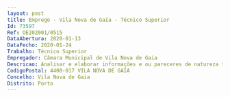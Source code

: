 ```yaml
--- 
layout: post
title: Emprego - Vila Nova de Gaia - Técnico Superior
Id: 73597
Ref: OE202001/0515
DataAbertura: 2020-01-13
DataFecho: 2020-01-24
Trabalho: Técnico Superior
Empregador: Câmara Municipal de Vila Nova de Gaia
Descricao: Analisar e elaborar informações e ou pareceres de natureza técnica, de forma a preparar a tomada de decisão, no que respeita às seguintes áreas Conceção de novos sistemas de aquecimento, ventilação e ar condicionado Manutenção dos sistemas de aquecimento, ventilação e ar condicionado existentes Certificação energética de edifícios Energias renováveis.Conceber e elaborar projetos de aquecimento, ventilação e ar condicionado em edifícios, dentro das normas e regulamentos aplicáveis, aplicando para o efeito os conhecimentos sobre os temas relacionados com a saúde e conforto térmico, o comportamento térmico de edifícios, a noção de cargas térmicas, a psicrometria do ar húmido, os princípios de ventilação, a qualidade do ar e os componentes dos sistemas de climatização e refrigeração Conceber, calcular, dimensionar e selecionar equipamentos para uma instalação solar térmica de aplicação prática para produção e acumulação de Água Quente Sanitária Aplicar conhecimentos de base, concretos e objetivos, no domínio dos sistemas elétricos e eletromecânicos, que lhe permita obter uma visão global da utilização da energia elétrica na indústria e nos edifícios, visando fundamentalmente a perceção dos conceitos relacionados com a conceção e dimensionamento de uma instalação elétrica de baixa tensão, com especial destaque para as de alimentação dos equipamentos relacionados com o projeto de AVAC Implementar sistemas e tecnologias eficientes que cumpram os requisitos regulamentares dos sistemas energéticos em edifícios Realizar auditorias energéticas e analisar os seus resultados Estimar custos na conceção de sistemas de AVAC em edifícios Elaborar estudos económicos que possibilitem a comparação de soluções, considerando custos de investimento e custos de exploração e manutenção Analisar e operar sistemas de climatização em edifícios Implementar e gerir um sistema de gestão de energia Propor soluções na área da utilização racional de energia em edifícios Desenvolver programas de manutenção preventiva Elaborar estudos, projetos e desenvolvimento de atividades conducentes à definição e concretização das políticas do município na área da construção e reabilitação de edifícios municipais Preparar e acompanhar procedimentos de contratação pública Acompanhar, coordenar e compatibilizar projetos elaborados por entidades externas ao Município na área da conceção e reabilitação de edifícios.Na área da certificação energéticaAnalisar e elaborar informações e ou pareceres de natureza técnica, de forma a preparar a tomada de decisão, no que respeita à certificação energética de edifícios Identificar e avaliar as oportunidades e recomendações de melhoria de desempenho energético dos edifícios Avaliar o desempenho energético dos edifícios a certificar no âmbito do SCE, registando as oportunidades e recomendações de melhoria de desempenho energético no pré certificado ou certificado emitido e na demais documentação complementar Emitir pré certificados e certificados SCE Colaborar nos processos de verificação de qualidade do SCE Verificar e submeter ao SCE o plano de racionalização energética Efetuar e analisar os resultados de uma auditoria energética Implementar sistemas e tecnologias eficientes que cumpram os requisitos regulamentares dos sistemas energéticos em edifícios.
CodigoPostal: 4400-017 VILA NOVA DE GAIA
Concelho: Vila Nova de Gaia
Distrito: Porto
--- 
```

